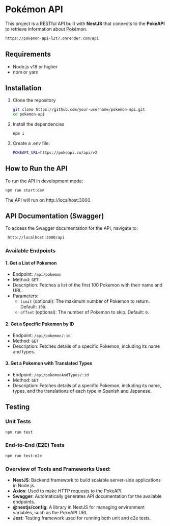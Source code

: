 # Pokémon API

This project is a RESTful API built with **NestJS** that connects to the **PokeAPI** to retrieve information about Pokémon.

```bash
https://pokemon-api-l2t7.onrender.com/api
```

## Requirements

- Node.js v18 or higher
- npm or yarn

## Installation

1. Clone the repository

   ```bash
   git clone https://github.com/your-username/pokemon-api.git
   cd pokemon-api
   ```

2. Install the dependencies

   ```bash
   npm i
   ```

3. Create a .env file:

   ```bash
   POKEAPI_URL=https://pokeapi.co/api/v2
   ```

## How to Run the API

To run the API in development mode:

```bash
npm run start:dev
```

The API will run on http://localhost:3000.

## API Documentation (Swagger)

To access the Swagger documentation for the API, navigate to:

```bash
 http://localhost:3000/api
```

### Available Endpoints

#### 1. Get a List of Pokemon

- Endpoint: `/api/pokemon`
- Method: `GET`
- Description: Fetches a list of the first 100 Pokemon with their name and URL.
- Parameters:
  - `limit` (optional): The maximum number of Pokemon to return. Default: `100`.
  - `offset` (optional): The number of Pokemon to skip. Default: `0`.

#### 2. Get a Specific Pokemon by ID

- Endpoint: `/api/pokemon/:id`
- Method: `GET`
- Description: Fetches details of a specific Pokemon, including its name and types.

#### 3. Get a Pokemon with Translated Types

- Endpoint: `/api/pokemonAndTypes/:id`
- Method: `GET`
- Description: Fetches details of a specific Pokemon, including its name, types, and the translations of each type in Spanish and Japanese.

## Testing

### Unit Tests

```bash
npm run test
```

### End-to-End (E2E) Tests

```bash
npm run test:e2e
```

### Overview of Tools and Frameworks Used:

- **NestJS**: Backend framework to build scalable server-side applications in Node.js.
- **Axios**: Used to make HTTP requests to the PokeAPI.
- **Swagger**: Automatically generates API documentation for the available endpoints.
- **@nestjs/config**: A library in NestJS for managing environment variables, such as the PokeAPI URL.
- **Jest**: Testing framework used for running both unit and e2e tests.
